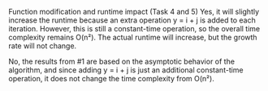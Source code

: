 Function modification and runtime impact (Task 4 and 5)
Yes, it will slightly increase the runtime because an extra operation y = i + j is added to each iteration. However, this is still a constant-time operation, so the overall time complexity remains O(n²). The actual runtime will increase, but the growth rate will not change.

No, the results from #1 are based on the asymptotic behavior of the algorithm, and since adding y = i + j is just an additional constant-time operation, it does not change the time complexity from O(n²).
